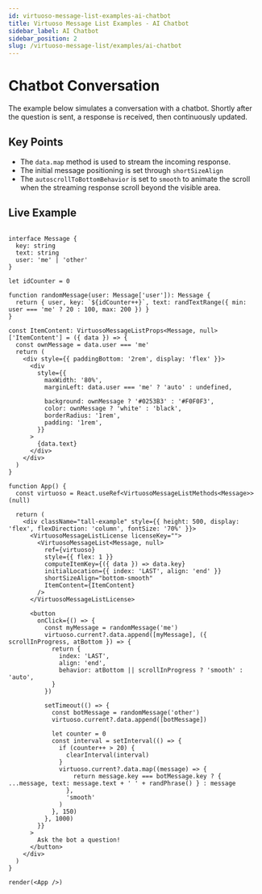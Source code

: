 ```yaml
---
id: virtuoso-message-list-examples-ai-chatbot
title: Virtuoso Message List Examples - AI Chatbot
sidebar_label: AI Chatbot
sidebar_position: 2
slug: /virtuoso-message-list/examples/ai-chatbot
---
```


# Chatbot Conversation

The example below simulates a conversation with a chatbot. Shortly after the question is sent, a response is received, then continuously updated.

## Key Points

* The `data.map` method is used to stream the incoming response.
* The initial message positioning is set through `shortSizeAlign`
* The `autoscrollToBottomBehavior` is set to `smooth` to animate the scroll when the streaming response scroll beyond the visible area.


## Live Example 

```tsx live noInline 

interface Message {
  key: string
  text: string
  user: 'me' | 'other'
}

let idCounter = 0

function randomMessage(user: Message['user']): Message {
  return { user, key: `${idCounter++}`, text: randTextRange({ min: user === 'me' ? 20 : 100, max: 200 }) }
}

const ItemContent: VirtuosoMessageListProps<Message, null>['ItemContent'] = ({ data }) => {
  const ownMessage = data.user === 'me'
  return (
    <div style={{ paddingBottom: '2rem', display: 'flex' }}>
      <div
        style={{
          maxWidth: '80%',
          marginLeft: data.user === 'me' ? 'auto' : undefined,

          background: ownMessage ? '#0253B3' : '#F0F0F3',
          color: ownMessage ? 'white' : 'black',
          borderRadius: '1rem',
          padding: '1rem',
        }}
      >
        {data.text}
      </div>
    </div>
  )
}

function App() {
  const virtuoso = React.useRef<VirtuosoMessageListMethods<Message>>(null)

  return (
    <div className="tall-example" style={{ height: 500, display: 'flex', flexDirection: 'column', fontSize: '70%' }}>
      <VirtuosoMessageListLicense licenseKey="">
        <VirtuosoMessageList<Message, null>
          ref={virtuoso}
          style={{ flex: 1 }}
          computeItemKey={({ data }) => data.key}
          initialLocation={{ index: 'LAST', align: 'end' }}
          shortSizeAlign="bottom-smooth"
          ItemContent={ItemContent}
        />
      </VirtuosoMessageListLicense>

      <button
        onClick={() => {
          const myMessage = randomMessage('me')
          virtuoso.current?.data.append([myMessage], ({ scrollInProgress, atBottom }) => {
            return {
              index: 'LAST',
              align: 'end',
              behavior: atBottom || scrollInProgress ? 'smooth' : 'auto',
            }
          })

          setTimeout(() => {
            const botMessage = randomMessage('other')
            virtuoso.current?.data.append([botMessage])

            let counter = 0
            const interval = setInterval(() => {
              if (counter++ > 20) {
                clearInterval(interval)
              }
              virtuoso.current?.data.map((message) => {
                  return message.key === botMessage.key ? { ...message, text: message.text + ' ' + randPhrase() } : message
                },
                'smooth'
              )
            }, 150)
          }, 1000)
        }}
      >
        Ask the bot a question!
      </button>
    </div>
  )
}

render(<App />)
```
